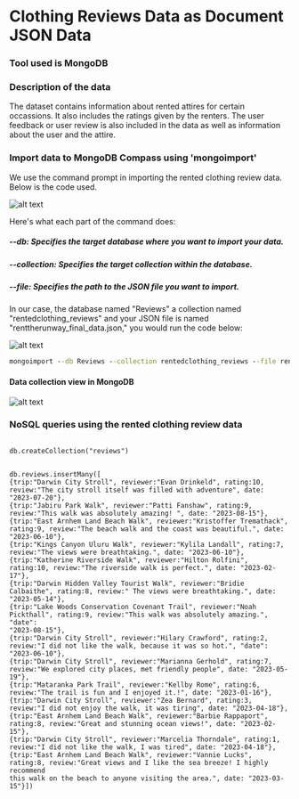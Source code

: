 # Clothing Reviews Data as Document JSON Data
### Tool used is MongoDB

### Description of the data
The dataset contains information about rented attires for certain occassions. It also includes the ratings given by the renters. The user feedback or user review is also included in the data as well as information about the user and the attire.

### Import data to MongoDB Compass using 'mongoimport'
We use the command prompt in importing the rented clothing review data.
Below is the code used.

![alt text](https://github.com/KarlRetumban/Sample2/blob/main/images/mongoimport_code.PNG)

Here's what each part of the command does:

##### --db: Specifies the target database where you want to import your data.

##### --collection: Specifies the target collection within the database.

##### --file: Specifies the path to the JSON file you want to import.


In our case, the database named "Reviews" a collection named "rentedclothing_reviews" and your JSON file is named "renttherunway_final_data.json," you would run the code below:

![alt text](https://github.com/KarlRetumban/Sample2/blob/main/images/mongoimport_code.PNG)

```cmd
mongoimport --db Reviews --collection rentedclothing_reviews --file renttherunway_final_data.jsonrenttherunway_final_data.json
```

#### Data collection view in MongoDB
![alt text](https://github.com/KarlRetumban/Sample2/blob/main/images/Data.PNG)


### NoSQL queries using the rented clothing review data
```mongodb

db.createCollection("reviews")


db.reviews.insertMany([
{trip:"Darwin City Stroll", reviewer:"Evan Drinkeld", rating:10, review:"The city stroll itself was filled with adventure", date: "2023-07-20"},
{trip:"Jabiru Park Walk", reviewer:"Patti Fanshaw", rating:9, review:"This walk was absolutely amazing! ", date: "2023-08-15"},
{trip:"East Arnhem Land Beach Walk", reviewer:"Kristoffer Tremathack", rating:9, review:"The beach walk and the coast was beautiful.", date: 
"2023-06-10"},
{trip:"Kings Canyon Uluru Walk", reviewer:"Kylila Landall", rating:7, review:"The views were breathtaking.", date: "2023-06-10"},
{trip:"Katherine Riverside Walk", reviewer:"Hilton Rolfini", rating:10, review:"The riverside walk is perfect.", date: "2023-02-17"},
{trip:"Darwin Hidden Valley Tourist Walk", reviewer:"Bridie Calbaithe", rating:8, review:" The views were breathtaking.", date: "2023-05-14"},
{trip:"Lake Woods Conservation Covenant Trail", reviewer:"Noah Pickthall", rating:9, review:"This walk was absolutely amazing.", "date": 
"2023-08-15"},
{trip:"Darwin City Stroll", reviewer:"Hilary Crawford", rating:2, review:"I did not like the walk, because it was so hot.", "date": "2023-06-10"},
{trip:"Darwin City Stroll", reviewer:"Marianna Gerhold", rating:7, review:"We explored city places, met friendly people", date: "2023-05-19"},
{trip:"Mataranka Park Trail", reviewer:"Kellby Rome", rating:6, review:"The trail is fun and I enjoyed it.!", date: "2023-01-16"},
{trip:"Darwin City Stroll", reviewer:"Zea Bernard", rating:3, review:"I did not enjoy the walk, it was tiring", date: "2023-04-18"},
{trip:"East Arnhem Land Beach Walk", reviewer:"Barbie Rappaport", rating:8, review:"Great and stunning ocean views!", date: "2023-02-15"},
{trip:"Darwin City Stroll", reviewer:"Marcelia Thorndale", rating:1, review:"I did not like the walk, I was tired", date: "2023-04-18"},
{trip:"East Arnhem Land Beach Walk", reviewer:"Vannie Lucks", rating:8, review:"Great views and I like the sea breeze! I highly recommend 
this walk on the beach to anyone visiting the area.", date: "2023-03-15"}])
```
